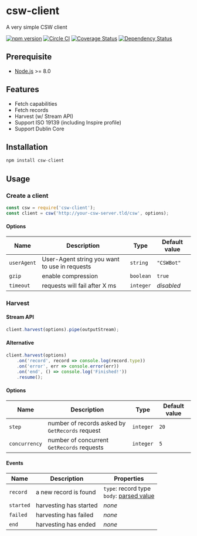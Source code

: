 # csw-client
A very simple CSW client

[![npm version](https://img.shields.io/npm/v/csw-client.svg)](https://www.npmjs.com/package/csw-client)
[![Circle CI](https://circleci.com/gh/inspireteam/csw-client/tree/master.svg?style=shield)](https://circleci.com/gh/inspireteam/csw-client/tree/master)
[![Coverage Status](https://coveralls.io/repos/inspireteam/csw-client/badge.svg?branch=master&service=github)](https://coveralls.io/github/inspireteam/csw-client?branch=master)
[![Dependency Status](https://david-dm.org/inspireteam/csw-client.svg)](https://david-dm.org/inspireteam/csw-client)

## Prerequisite

* [Node.js](https://nodejs.org) >= 8.0

## Features

* Fetch capabilities
* Fetch records
* Harvest (w/ Stream API)
* Support ISO 19139 (including Inspire profile)
* Support Dublin Core

## Installation

```js
npm install csw-client
```

## Usage

### Create a client

```js
const csw = require('csw-client');
const client = csw('http://your-csw-server.tld/csw', options);
```

#### Options

| Name | Description | Type | Default value |
| ---- | ----------- | ---- | ------------- |
| `userAgent`    | User-Agent string you want to use in requests   | `string` | `"CSWBot"` |
| `gzip`         | enable compression | `boolean` | `true` |
| `timeout`      | requests will fail after X ms | `integer` | _disabled_ |

### Harvest

#### Stream API

```js
client.harvest(options).pipe(outputStream);
```

#### Alternative

```js
client.harvest(options)
    .on('record', record => console.log(record.type))
    .on('error', err => console.error(err))
    .on('end', () => console.log('Finished!'))
    .resume();
```

#### Options

| Name | Description | Type | Default value |
| ---- | ----------- | ---- | ------------- |
| `step`      | number of records asked by `GetRecords` request | `integer` | `20` |
| `concurrency` | number of concurrent `GetRecords` requests | `integer` | `5` |

#### Events

| Name | Description | Properties |
| ---- | ----------- | ---------- |
| `record` | a new record is found | `type`: record type<br>`body`: [parsed value](https://github.com/sgmap-inspire/parsers) |
| `started` | harvesting has started | _none_ |
| `failed` | harvesting has failed | _none_ |
| `end` | harvesting has ended | _none_ |
